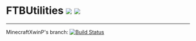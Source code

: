 # FTBUtilities [![](http://cf.way2muchnoise.eu/ftb-utilities.svg)](https://minecraft.curseforge.com/projects/ftb-utilities) [![](http://cf.way2muchnoise.eu/versions/ftb-utilities.svg)](https://minecraft.curseforge.com/projects/ftb-utilities)
----
MinecraftXwinP's branch: [![Build Status](https://travis-ci.org/MinecraftXwinP/FTBUtilities.svg?branch=master)](https://travis-ci.org/MinecraftXwinP/FTBUtilities)